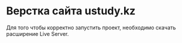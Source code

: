 # Верстка сайта ustudy.kz 
Для того чтобы корректно запустить проект, необходимо скачать расширение Live Server.
